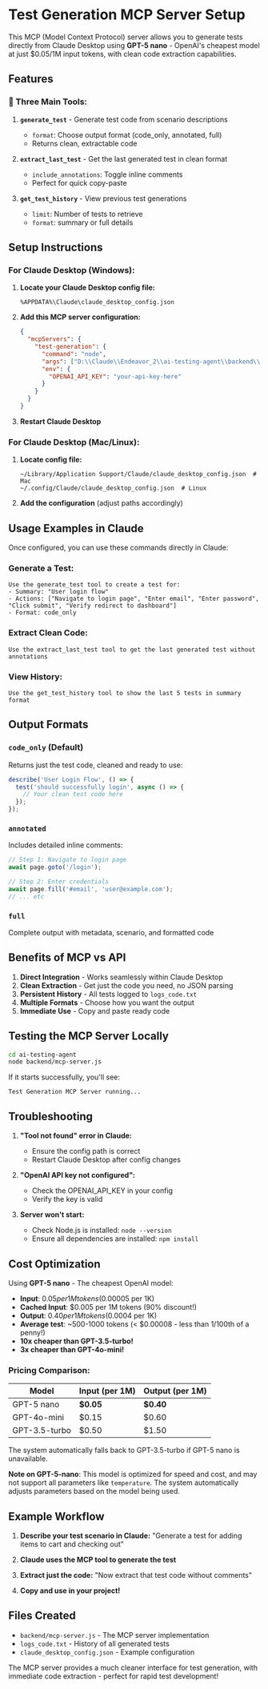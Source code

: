 # Test Generation MCP Server Setup

This MCP (Model Context Protocol) server allows you to generate tests directly from Claude Desktop using **GPT-5 nano** - OpenAI's cheapest model at just $0.05/1M input tokens, with clean code extraction capabilities.

## Features

### 🚀 Three Main Tools:

1. **`generate_test`** - Generate test code from scenario descriptions
   - `format`: Choose output format (code_only, annotated, full)
   - Returns clean, extractable code

2. **`extract_last_test`** - Get the last generated test in clean format
   - `include_annotations`: Toggle inline comments
   - Perfect for quick copy-paste

3. **`get_test_history`** - View previous test generations
   - `limit`: Number of tests to retrieve
   - `format`: summary or full details

## Setup Instructions

### For Claude Desktop (Windows):

1. **Locate your Claude Desktop config file:**
   ```
   %APPDATA%\Claude\claude_desktop_config.json
   ```

2. **Add this MCP server configuration:**
   ```json
   {
     "mcpServers": {
       "test-generation": {
         "command": "node",
         "args": ["D:\\Claude\\Endeavor_2\\ai-testing-agent\\backend\\mcp-server.js"],
         "env": {
           "OPENAI_API_KEY": "your-api-key-here"
         }
       }
     }
   }
   ```

3. **Restart Claude Desktop**

### For Claude Desktop (Mac/Linux):

1. **Locate config file:**
   ```
   ~/Library/Application Support/Claude/claude_desktop_config.json  # Mac
   ~/.config/Claude/claude_desktop_config.json  # Linux
   ```

2. **Add the configuration** (adjust paths accordingly)

## Usage Examples in Claude

Once configured, you can use these commands directly in Claude:

### Generate a Test:
```
Use the generate_test tool to create a test for:
- Summary: "User login flow"
- Actions: ["Navigate to login page", "Enter email", "Enter password", "Click submit", "Verify redirect to dashboard"]
- Format: code_only
```

### Extract Clean Code:
```
Use the extract_last_test tool to get the last generated test without annotations
```

### View History:
```
Use the get_test_history tool to show the last 5 tests in summary format
```

## Output Formats

### `code_only` (Default)
Returns just the test code, cleaned and ready to use:
```javascript
describe('User Login Flow', () => {
  test('should successfully login', async () => {
    // Your clean test code here
  });
});
```

### `annotated`
Includes detailed inline comments:
```javascript
// Step 1: Navigate to login page
await page.goto('/login');

// Step 2: Enter credentials
await page.fill('#email', 'user@example.com');
// ... etc
```

### `full`
Complete output with metadata, scenario, and formatted code

## Benefits of MCP vs API

1. **Direct Integration** - Works seamlessly within Claude Desktop
2. **Clean Extraction** - Get just the code you need, no JSON parsing
3. **Persistent History** - All tests logged to `logs_code.txt`
4. **Multiple Formats** - Choose how you want the output
5. **Immediate Use** - Copy and paste ready code

## Testing the MCP Server Locally

```bash
cd ai-testing-agent
node backend/mcp-server.js
```

If it starts successfully, you'll see:
```
Test Generation MCP Server running...
```

## Troubleshooting

1. **"Tool not found" error in Claude:**
   - Ensure the config path is correct
   - Restart Claude Desktop after config changes

2. **"OpenAI API key not configured":**
   - Check the OPENAI_API_KEY in your config
   - Verify the key is valid

3. **Server won't start:**
   - Check Node.js is installed: `node --version`
   - Ensure all dependencies are installed: `npm install`

## Cost Optimization

Using **GPT-5 nano** - The cheapest OpenAI model:
- **Input**: $0.05 per 1M tokens ($0.00005 per 1K)
- **Cached Input**: $0.005 per 1M tokens (90% discount!)
- **Output**: $0.40 per 1M tokens ($0.0004 per 1K)
- **Average test**: ~500-1000 tokens (< $0.00008 - less than 1/100th of a penny!)
- **10x cheaper than GPT-3.5-turbo!**
- **3x cheaper than GPT-4o-mini!**

### Pricing Comparison:
| Model | Input (per 1M) | Output (per 1M) |
|-------|----------------|-----------------|
| GPT-5 nano | **$0.05** | **$0.40** |
| GPT-4o-mini | $0.15 | $0.60 |
| GPT-3.5-turbo | $0.50 | $1.50 |

The system automatically falls back to GPT-3.5-turbo if GPT-5 nano is unavailable.

**Note on GPT-5-nano**: This model is optimized for speed and cost, and may not support all parameters like `temperature`. The system automatically adjusts parameters based on the model being used.

## Example Workflow

1. **Describe your test scenario in Claude:**
   "Generate a test for adding items to cart and checking out"

2. **Claude uses the MCP tool to generate the test**

3. **Extract just the code:**
   "Now extract that test code without comments"

4. **Copy and use in your project!**

## Files Created

- `backend/mcp-server.js` - The MCP server implementation
- `logs_code.txt` - History of all generated tests
- `claude_desktop_config.json` - Example configuration

The MCP server provides a much cleaner interface for test generation, with immediate code extraction - perfect for rapid test development!